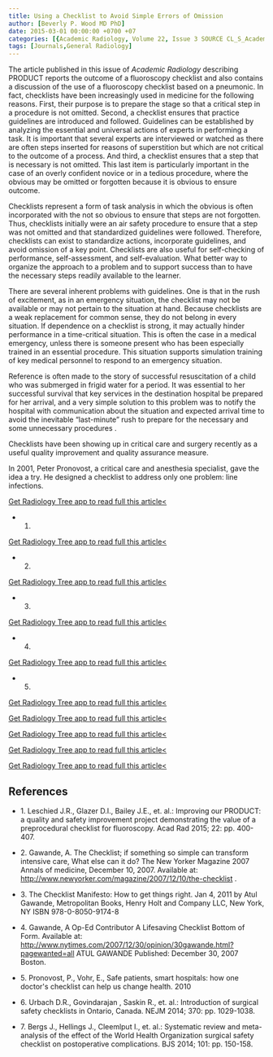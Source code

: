 ```yaml
---
title: Using a Checklist to Avoid Simple Errors of Omission
author: [Beverly P. Wood MD PhD]
date: 2015-03-01 00:00:00 +0700 +07
categories: [{Academic Radiology, Volume 22, Issue 3 SOURCE CL_S_AcademicRadiologyVolume22Issue3 1}]
tags: [Journals,General Radiology]
---
```

The article published in this issue of _Academic Radiology_ describing PRODUCT reports the outcome of a fluoroscopy checklist and also contains a discussion of the use of a fluoroscopy checklist based on a pneumonic. In fact, checklists have been increasingly used in medicine for the following reasons. First, their purpose is to prepare the stage so that a critical step in a procedure is not omitted. Second, a checklist ensures that practice guidelines are introduced and followed. Guidelines can be established by analyzing the essential and universal actions of experts in performing a task. It is important that several experts are interviewed or watched as there are often steps inserted for reasons of superstition but which are not critical to the outcome of a process. And third, a checklist ensures that a step that is necessary is not omitted. This last item is particularly important in the case of an overly confident novice or in a tedious procedure, where the obvious may be omitted or forgotten because it is obvious to ensure outcome.

Checklists represent a form of task analysis in which the obvious is often incorporated with the not so obvious to ensure that steps are not forgotten. Thus, checklists initially were an air safety procedure to ensure that a step was not omitted and that standardized guidelines were followed. Therefore, checklists can exist to standardize actions, incorporate guidelines, and avoid omission of a key point. Checklists are also useful for self-checking of performance, self-assessment, and self-evaluation. What better way to organize the approach to a problem and to support success than to have the necessary steps readily available to the learner.

There are several inherent problems with guidelines. One is that in the rush of excitement, as in an emergency situation, the checklist may not be available or may not pertain to the situation at hand. Because checklists are a weak replacement for common sense, they do not belong in every situation. If dependence on a checklist is strong, it may actually hinder performance in a time-critical situation. This is often the case in a medical emergency, unless there is someone present who has been especially trained in an essential procedure. This situation supports simulation training of key medical personnel to respond to an emergency situation.

Reference is often made to the story of successful resuscitation of a child who was submerged in frigid water for a period. It was essential to her successful survival that key services in the destination hospital be prepared for her arrival, and a very simple solution to this problem was to notify the hospital with communication about the situation and expected arrival time to avoid the inevitable “last-minute” rush to prepare for the necessary and some unnecessary procedures .

Checklists have been showing up in critical care and surgery recently as a useful quality improvement and quality assurance measure.

In 2001, Peter Pronovost, a critical care and anesthesia specialist, gave the idea a try. He designed a checklist to address only one problem: line infections.

[Get Radiology Tree app to read full this article<](https://clinicalpub.com/app)

- 1)
[Get Radiology Tree app to read full this article<](https://clinicalpub.com/app)

- 2)
[Get Radiology Tree app to read full this article<](https://clinicalpub.com/app)

- 3)
[Get Radiology Tree app to read full this article<](https://clinicalpub.com/app)

- 4)
[Get Radiology Tree app to read full this article<](https://clinicalpub.com/app)

- 5)
[Get Radiology Tree app to read full this article<](https://clinicalpub.com/app)


[Get Radiology Tree app to read full this article<](https://clinicalpub.com/app)

[Get Radiology Tree app to read full this article<](https://clinicalpub.com/app)

[Get Radiology Tree app to read full this article<](https://clinicalpub.com/app)

[Get Radiology Tree app to read full this article<](https://clinicalpub.com/app)

## References

- 1\. Leschied J.R., Glazer D.I., Bailey J.E., et. al.: Improving our PRODUCT: a quality and safety improvement project demonstrating the value of a preprocedural checklist for fluoroscopy. Acad Rad 2015; 22: pp. 400-407.


- 2\.  Gawande, A. The Checklist; if something so simple can transform intensive care, What else can it do? The New Yorker Magazine 2007 Annals of medicine, December 10, 2007. Available at:  http://www.newyorker.com/magazine/2007/12/10/the-checklist  .


- 3\.  The Checklist Manifesto: How to get things right. Jan 4, 2011 by Atul Gawande, Metropolitan Books, Henry Holt and Company LLC, New York, NY ISBN 978-0-8050-9174-8


- 4\.  Gawande, A Op-Ed Contributor A Lifesaving Checklist Bottom of Form. Available at:  http://www.nytimes.com/2007/12/30/opinion/30gawande.html?pagewanted=all  ATUL GAWANDE Published: December 30, 2007 Boston.


- 5\.  Pronovost, P., Vohr, E., Safe patients, smart hospitals: how one doctor's checklist can help us change health. 2010


- 6\. Urbach D.R., Govindarajan , Saskin R., et. al.: Introduction of surgical safety checklists in Ontario, Canada. NEJM 2014; 370: pp. 1029-1038.


- 7\. Bergs J., Hellings J., Cleemlput I., et. al.: Systematic review and meta-analysis of the effect of the World Health Organization surgical safety checklist on postoperative complications. BJS 2014; 101: pp. 150-158.